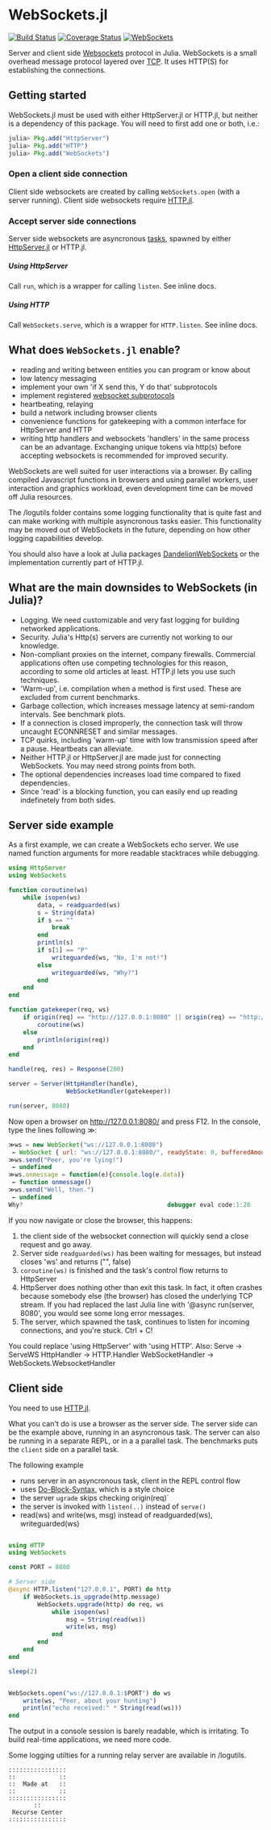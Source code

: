# WebSockets.jl


[![Build Status](https://travis-ci.org/JuliaWeb/WebSockets.jl.png)](https://travis-ci.org/JuliaWeb/WebSockets.jl)
[![Coverage Status](https://img.shields.io/coveralls/JuliaWeb/WebSockets.jl.svg)](https://coveralls.io/r/JuliaWeb/WebSockets.jl)
[![WebSockets](http://pkg.julialang.org/badges/WebSockets_0.6.svg)](http://pkg.julialang.org/?pkg=WebSockets&ver=0.6)


Server and client side [Websockets](https://tools.ietf.org/html/rfc6455) protocol in Julia. WebSockets is a small overhead message protocol layered over [TCP](https://tools.ietf.org/html/rfc793). It uses HTTP(S) for establishing the connections. 

## Getting started
WebSockets.jl must be used with either HttpServer.jl or HTTP.jl, but neither is a dependency of this package. You will need to first add one or both, i.e.:

```julia
julia> Pkg.add("HttpServer") 
julia> Pkg.add("HTTP")
julia> Pkg.add("WebSockets")
```
### Open a client side connection
Client side websockets are created by calling `WebSockets.open` (with a server running). Client side websockets require [HTTP.jl](https://github.com/JuliaWeb/HttpServer.jl). 

### Accept server side connections

Server side websockets are asyncronous [tasks](https://docs.julialang.org/en/stable/stdlib/parallel/#Tasks-1), spawned by either
[HttpServer.jl](https://github.com/JuliaWeb/HttpServer.jl) or HTTP.jl. 

##### Using HttpServer
Call `run`, which is a wrapper for calling `listen`. See inline docs.

##### Using HTTP
Call `WebSockets.serve`, which is a wrapper for `HTTP.listen`. See inline docs.

## What does `WebSockets.jl` enable?

- reading and writing between entities you can program or know about
- low latency messaging
- implement your own 'if X send this, Y do that' subprotocols
- implement registered [websocket subprotocols](https://www.iana.org/assignments/websocket/websocket.xml#version-number)
- heartbeating, relaying
- build a network including browser clients
- convenience functions for gatekeeping with a common interface for HttpServer and HTTP
- writing http handlers and websockets 'handlers' in the same process can be an advantage. Exchanging unique tokens via http(s)
  before accepting websockets is recommended for improved security.

WebSockets are well suited for user interactions via a browser. By calling compiled Javascript functions in browsers and using parallel workers,
user interaction and graphics workload, even development time can be moved off Julia resources.

The /logutils folder contains some logging functionality that is quite fast and can make working with multiple asyncronous tasks easier. This functionality may be moved out of WebSockets in the future, depending on how other logging capabilities develop.

You should also have a look at Julia packages [DandelionWebSockets](https://github.com/dandeliondeathray/DandelionWebSockets.jl) or the implementation currently part of HTTP.jl.

## What are the main downsides to WebSockets (in Julia)?

- Logging. We need customizable and very fast logging for building networked applications.
- Security. Julia's Http(s) servers are currently not working to our knowledge.
- Non-compliant proxies on the internet, company firewalls. Commercial applications often use competing technologies for this reason, according to some old articles at least. HTTP.jl lets you use such techniques.
- 'Warm-up', i.e. compilation when a method is first used. These are excluded from current benchmarks.
- Garbage collection, which increases message latency at semi-random intervals. See benchmark plots.
- If a connection is closed improperly, the connection task will throw uncaught ECONNRESET and similar messages.
- TCP quirks, including 'warm-up' time with low transmission speed after a pause. Heartbeats can alleviate.
- Neither HTTP.jl or HttpServer.jl are made just for connecting WebSockets. You may need strong points from both. 
- The optional dependencies increases load time compared to fixed dependencies.
- Since 'read' is a blocking function, you can easily end up reading indefinetely from both sides.

## Server side example

As a first example, we can create a WebSockets echo server. We use named function arguments for more readable stacktraces while debugging.

```julia
using HttpServer
using WebSockets

function coroutine(ws)
    while isopen(ws)
        data, = readguarded(ws)
        s = String(data)
        if s == ""
            break
        end
        println(s)
        if s[1] == "P"
            writeguarded(ws, "No, I'm not!")
        else
            writeguarded(ws, "Why?")
        end
    end
end

function gatekeeper(req, ws)
    if origin(req) == "http://127.0.0.1:8080" || origin(req) == "http://localhost:8080"
        coroutine(ws)
    else
        println(origin(req))
    end
end

handle(req, res) = Response(200)

server = Server(HttpHandler(handle), 
                WebSocketHandler(gatekeeper))

run(server, 8080)
```

Now open a browser on http://127.0.0.1:8080/ and press F12. In the console, type the lines following ≫:
```javascript
≫ws = new WebSocket("ws://127.0.0.1:8080")
 ← WebSocket { url: "ws://127.0.0.1:8080/", readyState: 0, bufferedAmount: 0, onopen: null, onerror: null, onclose: null, extensions: "", protocol: "", onmessage: null, binaryType: "blob" }
≫ws.send("Peer, you're lying!")
 ← undefined
≫ws.onmessage = function(e){console.log(e.data)}
 ← function onmessage()
≫ws.send("Well, then.")
 ← undefined
Why?                                        debugger eval code:1:28
```

If you now navigate or close the browser, this happens:
1. the client side of the websocket connection will quickly send a close request and go away. 
2. Server side `readguarded(ws)` has been waiting for messages, but instead closes 'ws' and returns ("", false)
3. `coroutine(ws)` is finished and the task's control flow returns to HttpServer 
4. HttpServer does nothing other than exit this task. In fact, it often crashes because
    somebody else (the browser) has closed the underlying TCP stream. If you had replaced the last Julia line with '@async run(server, 8080', you would see some long error messages.
5. The server, which spawned the task, continues to listen for incoming connections, and you're stuck. Ctrl + C!

You could replace 'using HttpServer' with 'using HTTP'. Also:
    Serve -> ServeWS
    HttpHandler -> HTTP.Handler
    WebSocketHandler -> WebSockets.WebsocketHandler


## Client side

You need to use [HTTP.jl](https://github.com/JuliaWeb/HttpServer.jl). 

What you can't do is use a browser as the server side. The server side can be the example above, running in an asyncronous task. The server can also be running in a separate REPL, or in a a parallel task. The benchmarks puts the `client` side on a parallel task. 

The following example 
- runs server in an asyncronous task, client in the REPL control flow
- uses [Do-Block-Syntax](https://docs.julialang.org/en/v0.6.3/manual/functions/#Do-Block-Syntax-for-Function-Arguments-1), which is a style choice
- the server `ugrade` skips checking origin(req)`
- the server is invoked with `listen(..)` instead of `serve()`
- read(ws) and write(ws, msg) instead of readguarded(ws), writeguarded(ws) 

```julia

using HTTP
using WebSockets

const PORT = 8080

# Server side
@async HTTP.listen("127.0.0.1", PORT) do http
    if WebSockets.is_upgrade(http.message)
        WebSockets.upgrade(http) do req, ws
            while isopen(ws)
                msg = String(read(ws))
                write(ws, msg)
            end
        end
    end
end

sleep(2)


WebSockets.open("ws://127.0.0.1:$PORT") do ws
    write(ws, "Peer, about your hunting")
    println("echo received:" * String(read(ws)))
end
```

The output in a console session is barely readable, which is irritating. To build real-time applications, we need more code.

Some logging utilties for a running relay server are available in /logutils.







~~~~
::::::::::::::::
::            ::
::  Made at   ::
::            ::
::::::::::::::::
       ::
 Recurse Center
::::::::::::::::
~~~~
